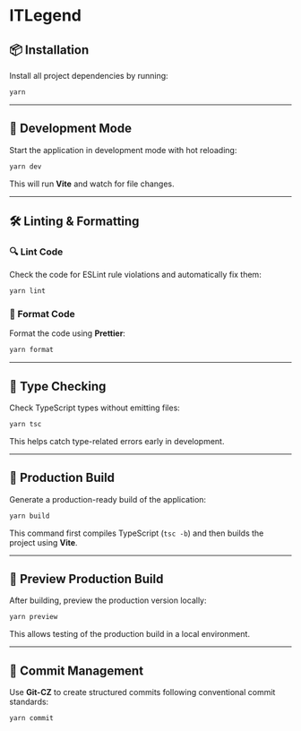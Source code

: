 # ITLegend

## 📦 Installation

Install all project dependencies by running:

```sh
yarn
```

---

## 🚀 Development Mode

Start the application in development mode with hot reloading:

```sh
yarn dev
```

This will run **Vite** and watch for file changes.

---

## 🛠️ Linting & Formatting

### 🔍 Lint Code

Check the code for ESLint rule violations and automatically fix them:

```sh
yarn lint
```

### 🎨 Format Code

Format the code using **Prettier**:

```sh
yarn format
```

---

## 📜 Type Checking

Check TypeScript types without emitting files:

```sh
yarn tsc
```

This helps catch type-related errors early in development.

---

## 📸 Production Build

Generate a production-ready build of the application:

```sh
yarn build
```

This command first compiles TypeScript (`tsc -b`) and then builds the project using **Vite**.

---

## 👀 Preview Production Build

After building, preview the production version locally:

```sh
yarn preview
```

This allows testing of the production build in a local environment.

---

## 💬 Commit Management

Use **Git-CZ** to create structured commits following conventional commit standards:

```sh
yarn commit
```